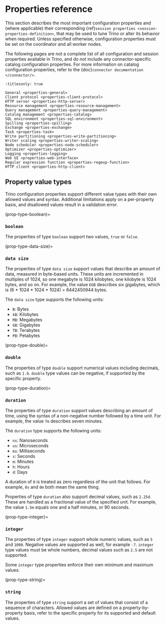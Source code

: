 # Properties reference

This section describes the most important configuration properties and (where
applicable) their corresponding {ref}`session properties
<session-properties-definition>`, that may be used to tune Trino or alter its
behavior when required. Unless specified otherwise, configuration properties
must be set on the coordinator and all worker nodes.

The following pages are not a complete list of all configuration and
session properties available in Trino, and do not include any connector-specific
catalog configuration properties. For more information on catalog configuration
properties, refer to the {doc}`connector documentation </connector/>`.

```{toctree}
:titlesonly: true

General <properties-general>
Client protocol <properties-client-protocol>
HTTP server <properties-http-server>
Resource management <properties-resource-management>
Query management <properties-query-management>
Catalog management <properties-catalog>
SQL environment <properties-sql-environment>
Spilling <properties-spilling>
Exchange <properties-exchange>
Task <properties-task>
Write partitioning <properties-write-partitioning>
Writer scaling <properties-writer-scaling>
Node scheduler <properties-node-scheduler>
Optimizer <properties-optimizer>
Logging <properties-logging>
Web UI <properties-web-interface>
Regular expression function <properties-regexp-function>
HTTP client <properties-http-client>
```

## Property value types

Trino configuration properties support different value types with their own
allowed values and syntax. Additional limitations apply on a per-property basis,
and disallowed values result in a validation error.

(prop-type-boolean)=
### `boolean`

The properties of type `boolean` support two values, `true` or `false`.

(prop-type-data-size)=
### `data size`

The properties of type `data size` support values that describe an amount of
data, measured in byte-based units. These units are incremented in multiples of
1024, so one megabyte is 1024 kilobytes, one kilobyte is 1024 bytes, and so on.
For example, the value `6GB` describes six gigabytes, which is
(6 * 1024 * 1024 * 1024) = 6442450944 bytes.

The `data size` type supports the following units:

- `B`: Bytes
- `kB`: Kilobytes
- `MB`: Megabytes
- `GB`: Gigabytes
- `TB`: Terabytes
- `PB`: Petabytes

(prop-type-double)=
### `double`

The properties of type `double` support numerical values including decimals,
such as `1.6`. `double` type values can be negative, if supported by the
specific property.

(prop-type-duration)=
### `duration`

The properties of type `duration` support values describing an
amount of time, using the syntax of a non-negative number followed by a time
unit. For example, the value `7m` describes seven minutes.

The `duration` type supports the following units:

- `ns`: Nanoseconds
- `us`: Microseconds
- `ms`: Milliseconds
- `s`: Seconds
- `m`: Minutes
- `h`: Hours
- `d`: Days

A duration of `0` is treated as zero regardless of the unit that follows.
For example, `0s` and `0m` both mean the same thing.

Properties of type `duration` also support decimal values, such as `2.25d`.
These are handled as a fractional value of the specified unit. For example, the
value `1.5m` equals one and a half minutes, or 90 seconds.

(prop-type-integer)=
### `integer`

The properties of type `integer` support whole numeric values, such as `5`
and `1000`. Negative values are supported as well, for example `-7`.
`integer` type values must be whole numbers, decimal values such as `2.5`
are not supported.

Some `integer` type properties enforce their own minimum and maximum values.

(prop-type-string)=
### `string`

The properties of type `string` support a set of values that consist of a
sequence of characters. Allowed values are defined on a property-by-property
basis, refer to the specific property for its supported and default values.
